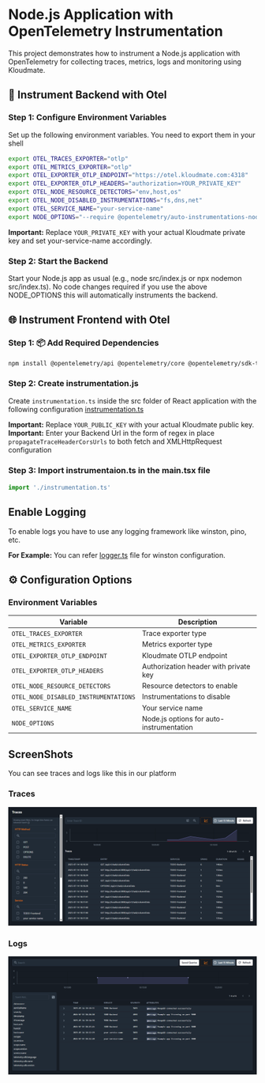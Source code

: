 # Node.js Application with OpenTelemetry Instrumentation

This project demonstrates how to instrument a Node.js application with OpenTelemetry for collecting traces, metrics, logs and monitoring using Kloudmate.

## 🔧 Instrument Backend with Otel

### Step 1: Configure Environment Variables

Set up the following environment variables. You need to export them in your shell

```bash
export OTEL_TRACES_EXPORTER="otlp"
export OTEL_METRICS_EXPORTER="otlp"
export OTEL_EXPORTER_OTLP_ENDPOINT="https://otel.kloudmate.com:4318"
export OTEL_EXPORTER_OTLP_HEADERS="authorization=YOUR_PRIVATE_KEY"
export OTEL_NODE_RESOURCE_DETECTORS="env,host,os"
export OTEL_NODE_DISABLED_INSTRUMENTATIONS="fs,dns,net"
export OTEL_SERVICE_NAME="your-service-name"
export NODE_OPTIONS="--require @opentelemetry/auto-instrumentations-node/register"
```

**Important:** Replace `YOUR_PRIVATE_KEY` with your actual Kloudmate private key and set your-service-name accordingly.

### Step 2: Start the Backend

Start your Node.js app as usual (e.g., node src/index.js or npx nodemon src/index.ts). No code changes required if you use the above NODE_OPTIONS this will automatically instruments the backend.

## 🌐 Instrument Frontend with Otel

### Step 1: 📦 Add Required Dependencies

```bash
npm install @opentelemetry/api @opentelemetry/core @opentelemetry/sdk-trace-web @opentelemetry/exporter-trace-otlp-http @opentelemetry/instrumentation @opentelemetry/auto-instrumentations-web @opentelemetry/context-zone @opentelemetry/resources @opentelemetry/auto-configuration-propagators
```

### Step 2: Create instrumentation.js

Create `instrumentation.ts` inside the src folder of React application with the following configuration [instrumentation.ts](./frontend/src/instrumentation.ts)

**Important:** Replace `YOUR_PUBLIC_KEY` with your actual Kloudmate public key.
**Important:** Enter your Backend Url in the form of regex in place ```propagateTraceHeaderCorsUrls``` to both fetch and XMLHttpRequest configuration

### Step 3: Import instrumentaion.ts in the main.tsx file
```typescript
import './instrumentation.ts'
```

## Enable Logging
To enable logs you have to use any logging framework like winston, pino, etc.

**For Example:** You can refer [logger.ts](./src/logger.ts) file for winston configuration.

## ⚙️ Configuration Options

### Environment Variables

| Variable | Description |
|----------|-------------|
| `OTEL_TRACES_EXPORTER` | Trace exporter type |
| `OTEL_METRICS_EXPORTER` | Metrics exporter type |
| `OTEL_EXPORTER_OTLP_ENDPOINT` | Kloudmate OTLP endpoint |
| `OTEL_EXPORTER_OTLP_HEADERS` | Authorization header with private key |
| `OTEL_NODE_RESOURCE_DETECTORS` | Resource detectors to enable |
| `OTEL_NODE_DISABLED_INSTRUMENTATIONS` | Instrumentations to disable |
| `OTEL_SERVICE_NAME` | Your service name | Yes |
| `NODE_OPTIONS` | Node.js options for auto-instrumentation |

## ScreenShots
You can see traces and logs like this in our platform

### Traces
![alt text](./public/traces.png)

### Logs
![alt text](./public/logs.png)